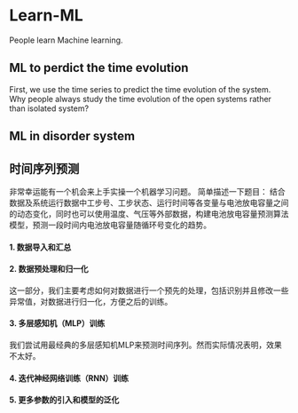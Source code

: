 # Learn-ML
People learn Machine learning. 

## ML to perdict the time evolution
First, we use the time series to predict the time evolution of the system.
Why people always study the time evolution of the open systems rather than isolated system?

## ML in disorder system

## 时间序列预测

非常幸运能有一个机会来上手实操一个机器学习问题。
简单描述一下题目： 结合数据及系统运行数据中工步号、工步状态、运行时间等各变量与电池放电容量之间的动态变化，同时也可以使用温度、气压等外部数据，构建电池放电容量预测算法模型，预测一段时间内电池放电容量随循环号变化的趋势。

#### 1. 数据导入和汇总
#### 2. 数据预处理和归一化
这一部分，我们主要考虑如何对数据进行一个预先的处理，包括识别并且修改一些异常值，对数据进行归一化，方便之后的训练。
#### 3. 多层感知机（MLP）训练
我们尝试用最经典的多层感知机MLP来预测时间序列。然而实际情况表明，效果不太好。
#### 4. 迭代神经网络训练（RNN）训练
#### 5. 更多参数的引入和模型的泛化
